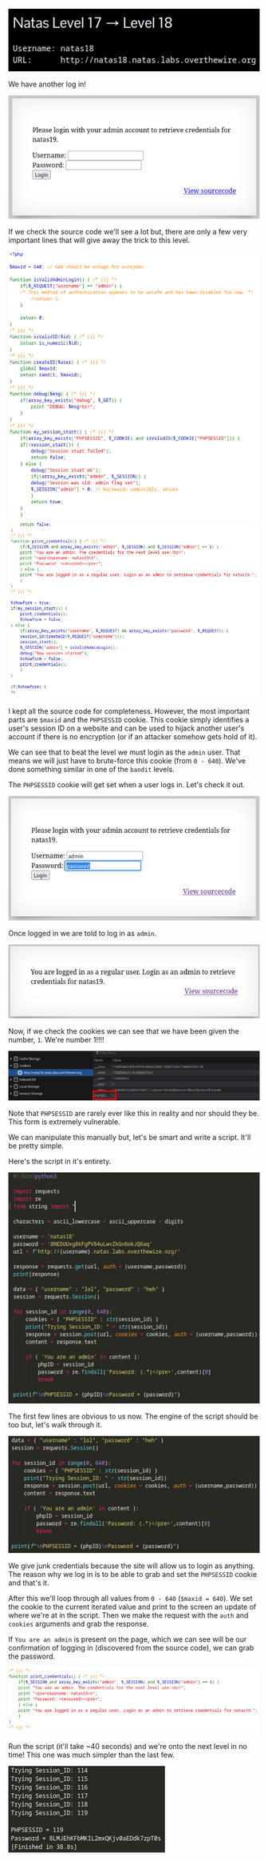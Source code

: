 ![natas18_01.png](https://raw.githubusercontent.com/ToasterMouse/WriteupsAndCTFs/main/overthewire/natas/images/natas18_01.png)

We have another log in!

![natas18_02.png](https://raw.githubusercontent.com/ToasterMouse/WriteupsAndCTFs/main/overthewire/natas/images/natas18_02.png)

If we check the source code we'll see a lot but, there are only a few very important lines that will give away the trick to this level.

![natas18_03.png](https://raw.githubusercontent.com/ToasterMouse/WriteupsAndCTFs/main/overthewire/natas/images/natas18_03.png)
![natas18_04.png](https://raw.githubusercontent.com/ToasterMouse/WriteupsAndCTFs/main/overthewire/natas/images/natas18_04.png)

I kept all the source code for completeness. However, the most important parts are `$maxid` and the `PHPSESSID` cookie. This cookie simply identifies a user's session ID on a website and can be used to hijack another user's account if there is no encryption (or if an attacker somehow gets hold of it). 

We can see that to beat the level we must login as the `admin` user. That means we will just have to brute-force this cookie (from `0 - 640`). We've done something similar in one of the `bandit` levels.

The `PHPSESSID` cookie will get set when a user logs in. Let's check it out.

![natas18_05.png](https://raw.githubusercontent.com/ToasterMouse/WriteupsAndCTFs/main/overthewire/natas/images/natas18_05.png)

Once logged in we are told to log in as `admin`.

![natas18_06.png](https://raw.githubusercontent.com/ToasterMouse/WriteupsAndCTFs/main/overthewire/natas/images/natas18_06.png)

Now, if we check the cookies we can see that we have been given the number, `1`. We're number 1!!!!

![natas18_07.png](https://raw.githubusercontent.com/ToasterMouse/WriteupsAndCTFs/main/overthewire/natas/images/natas18_07.png)

Note that `PHPSESSID` are rarely ever like this in reality and nor should they be. This form is extremely vulnerable.

We can manipulate this manually but, let's be smart and write a script. It'll be pretty simple.

Here's the script in it's entirety.

![natas18_08.png](https://raw.githubusercontent.com/ToasterMouse/WriteupsAndCTFs/main/overthewire/natas/images/natas18_08.png)

The first few lines are obvious to us now. The engine of the script should be too but, let's walk through it.

![natas18_09.png](https://raw.githubusercontent.com/ToasterMouse/WriteupsAndCTFs/main/overthewire/natas/images/natas18_09.png)

We give junk credentials because the site will allow us to login as anything. The reason why we log in is to be able to grab and set the `PHPSESSID` cookie and that's it.

After this we'll loop through all values from `0 - 640` (`$maxid = 640`). We set the cookie to the current iterated value and print to the screen an update of where we're at in the script. Then we make the request with the `auth` and `cookies` arguments and grab the response.

If `You are an admin` is present on the page, which we can see will be our confirmation of logging in (discovered from the source code), we can grab the password.

![natas18_11.png](https://raw.githubusercontent.com/ToasterMouse/WriteupsAndCTFs/main/overthewire/natas/images/natas18_11.png)

Run the script (it'll take ~40 seconds) and we're onto the next level in no time! This one was much simpler than the last few.

![natas18_10.png](https://raw.githubusercontent.com/ToasterMouse/WriteupsAndCTFs/main/overthewire/natas/images/natas18_10.png)
